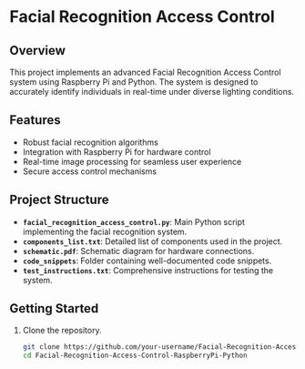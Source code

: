 # Facial Recognition Access Control

## Overview
This project implements an advanced Facial Recognition Access Control system using Raspberry Pi and Python. The system is designed to accurately identify individuals in real-time under diverse lighting conditions.

## Features
- Robust facial recognition algorithms
- Integration with Raspberry Pi for hardware control
- Real-time image processing for seamless user experience
- Secure access control mechanisms

## Project Structure
- **`facial_recognition_access_control.py`**: Main Python script implementing the facial recognition system.
- **`components_list.txt`**: Detailed list of components used in the project.
- **`schematic.pdf`**: Schematic diagram for hardware connections.
- **`code_snippets`**: Folder containing well-documented code snippets.
- **`test_instructions.txt`**: Comprehensive instructions for testing the system.

## Getting Started
1. Clone the repository.
   ```bash
   git clone https://github.com/your-username/Facial-Recognition-Access-Control-RaspberryPi-Python.git
   cd Facial-Recognition-Access-Control-RaspberryPi-Python
